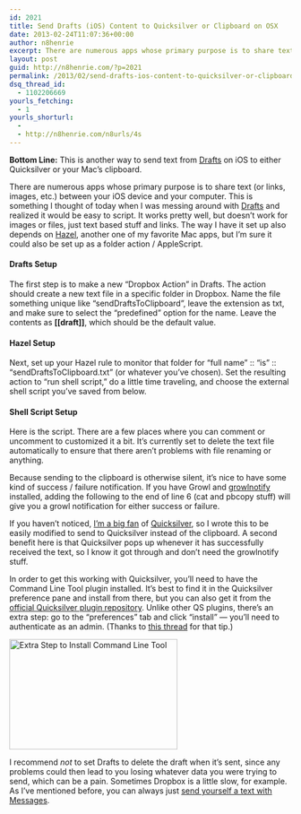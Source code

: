 ```yaml
---
id: 2021
title: Send Drafts (iOS) Content to Quicksilver or Clipboard on OSX
date: 2013-02-24T11:07:36+00:00
author: n8henrie
excerpt: There are numerous apps whose primary purpose is to share text (or links, images, etc.) between your iOS device and your computer. This is something I thought of today when I was messing around with Drafts and realized it would be easy to script.
layout: post
guid: http://n8henrie.com/?p=2021
permalink: /2013/02/send-drafts-ios-content-to-quicksilver-or-clipboard-on-osx/
dsq_thread_id:
  - 1102206669
yourls_fetching:
  - 1
yourls_shorturl:
  - 
  - http://n8henrie.com/n8urls/4s
---
```

**Bottom Line:** This is another way to send text from <a href="https://itunes.apple.com/us/app/drafts/id502385074?mt=8&#038;at=10l5H6" title="Drafts Website" target="_blank">Drafts</a> on iOS to either Quicksilver or your Mac&#8217;s clipboard.

<!--more-->

There are numerous apps whose primary purpose is to share text (or links, images, etc.) between your iOS device and your computer. This is something I thought of today when I was messing around with <a target="_blank" href="https://itunes.apple.com/us/app/drafts/id502385074?mt=8&#038;at=10l5H6">Drafts</a> and realized it would be easy to script. It works pretty well, but doesn&#8217;t work for images or files, just text based stuff and links. The way I have it set up also depends on <a target="_blank" href="http://www.noodlesoft.com/hazel.php">Hazel</a>, another one of my favorite Mac apps, but I&#8217;m sure it could also be set up as a folder action / AppleScript.

#### Drafts Setup

The first step is to make a new &#8220;Dropbox Action&#8221; in Drafts. The action should create a new text file in a specific folder in Dropbox. Name the file something unique like &#8220;sendDraftsToClipboard&#8221;, leave the extension as txt, and make sure to select the &#8220;predefined&#8221; option for the name. Leave the contents as **[[draft]]**, which should be the default value.

#### Hazel Setup

Next, set up your Hazel rule to monitor that folder for &#8220;full name&#8221; :: &#8220;is&#8221; :: &#8220;sendDraftsToClipboard.txt&#8221; (or whatever you&#8217;ve chosen). Set the resulting action to &#8220;run shell script,&#8221; do a little time traveling, and choose the external shell script you&#8217;ve saved from below.

#### Shell Script Setup

Here is the script. There are a few places where you can comment or uncomment to customized it a bit. It&#8217;s currently set to delete the text file automatically to ensure that there aren&#8217;t problems with file renaming or anything.



Because sending to the clipboard is otherwise silent, it&#8217;s nice to have some kind of success / failure notification. If you have Growl and <a target="_blank" href="http://growl.info/extras.php#growlnotify">growlnotify</a> installed, adding the following to the end of line 6 (cat and pbcopy stuff) will give you a growl notification for either success or failure.

If you haven&#8217;t noticed, [I&#8217;m a big fan](http://n8henrie.com/tag/quicksilver/) of <a target="_blank" href="http://qsapp.com/">Quicksilver</a>, so I wrote this to be easily modified to send to Quicksilver instead of the clipboard. A second benefit here is that Quicksilver pops up whenever it has successfully received the text, so I know it got through and don&#8217;t need the growlnotify stuff.

In order to get this working with Quicksilver, you&#8217;ll need to have the Command Line Tool plugin installed. It&#8217;s best to find it in the Quicksilver preference pane and install from there, but you can also get it from the <a target="_blank" href="http://qsapp.com/plugins.php">official Quicksilver plugin repository</a>. Unlike other QS plugins, there&#8217;s an extra step: go to the &#8220;preferences&#8221; tab and click &#8220;install&#8221; &#8212; you&#8217;ll need to authenticate as an admin. (Thanks to <a target="_blank" href="https://groups.google.com/forum/?fromgroups=#!topic/blacktree-quicksilver/PJRC0o9ktMM">this thread</a> for that tip.)

[<img src="http://n8henrie.com/wp-content/uploads/2013/02/20130223-ScreenShot-89-300x197.jpg" alt="Extra Step to Install Command Line Tool" width="300" height="197" class="aligncenter size-medium wp-image-2020" srcset="http://n8henrie.com/wp-content/uploads/2013/02/20130223-ScreenShot-89-300x197.jpg 300w, http://n8henrie.com/wp-content/uploads/2013/02/20130223-ScreenShot-89.jpg 547w" sizes="(max-width: 300px) 100vw, 300px" />](http://n8henrie.com/wp-content/uploads/2013/02/20130223-ScreenShot-89.jpg) 

I recommend _not_ to set Drafts to delete the draft when it&#8217;s sent, since any problems could then lead to you losing whatever data you were trying to send, which can be a pain. Sometimes Dropbox is a little slow, for example. As I&#8217;ve mentioned before, you can always just [send yourself a text with Messages](http://n8henrie.com/2013/02/quickly-import-pythonista-scripts-via-textexpander-or-bookmarklet/).
